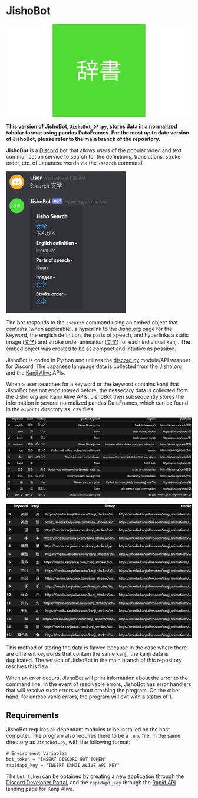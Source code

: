 # JishoBot

![](https://github.com/Aetolis/JishoBot/blob/JishoBot_DF/figs/JishoBot_logo.png)

**This version of JishoBot, `JishoBot_DF.py`, stores data in a normalized tabular format using pandas DataFrames. For the most up to date version of JishoBot, please refer to the main branch of the repository.**

**JishoBot** is a [Discord](https://discord.com/company) bot that allows users of the popular video and text communication service to search for the definitions, translations, stroke order, etc. of Japanese words via the `?search` command.

![](https://github.com/Aetolis/JishoBot/blob/JishoBot_DF/figs/embed_example.png)

The bot responds to the `?search` command using an embed object that contains (when applicable), a hyperlink to the [Jisho.org page](https://jisho.org/word/%E6%96%87%E5%AD%A6) for the keyword, the english definition, the parts of speech, and hyperlinks a static image ([文](https://media.kanjialive.com/kanji_strokes/bun-fumi_4.svg)[学](https://media.kanjialive.com/kanji_strokes/mana(bu)_8.svg)) and stroke order animation ([文](https://media.kanjialive.com/kanji_animations/kanji_mp4/bun-fumi_00.mp4)[学](https://media.kanjialive.com/kanji_animations/kanji_mp4/mana(bu)_00.mp4)) for each individual kanji. The embed object was created to be as compact and intuitive as possible.

JishoBot is coded in Python and utilizes the [discord.py](https://discordpy.readthedocs.io/en/latest/) module/API wrapper for Discord. The Japanese language data is collected from the [Jisho.org](http://jisho.org/about) and the [Kanji Alive](https://app.kanjialive.com/api/docs) APIs.

When a user searches for a keyword or the keyword contains kanji that JishoBot has not encountered before, the nessecary data is collected from the Jisho.org and Kanji Alive APIs. JishoBot then subsequently stores the information in several normalized pandas DataFrames, which can be found in the `exports` directory as .csv files.

![](https://github.com/Aetolis/JishoBot/blob/JishoBot_DF/figs/jisho_data.png)

![](https://github.com/Aetolis/JishoBot/blob/JishoBot_DF/figs/kanji_data.png)

This method of storing the data is flawed because in the case where there are different keywords that contain the same kanji, the kanji data is duplicated. The version of JishoBot in the main branch of this repository resolves this flaw.

When an error occurs, JishoBot will print information about the error to the command line. In the event of resolvable errors, JishoBot has error handlers that will resolve such errors without crashing the program. On the other hand, for unresolvable errors, the program will exit with a status of 1.

## Requirements
JishoBot requires all dependant modules to be installed on the host computer. The program also requires there to be a `.env` file, in the same directory as `JishoBot.py`, with the following format:

```
# Environment Variables
bot_token = "INSERT DISCORD BOT TOKEN"
rapidapi_key = "INSERT KANJI ALIVE API KEY"
```

The `bot_token` can be obtained by creating a new application through the [Discord Developer Portal](https://discord.com/developers/applications), and the `rapidapi_key` through the [Rapid API](https://rapidapi.com/KanjiAlive/api/learn-to-read-and-write-japanese-kanji) landing page for Kanji Alive.
